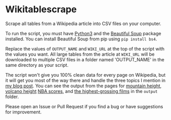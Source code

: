 # Wikitablescrape

Scrape all tables from a Wikipedia article into CSV files on your computer.

To run the script, you must have [Python3][python] and the [Beautiful Soup][beautiful-soup] package installed. You can install Beautiful Soup from pip using `pip install bs4`.

Replace the values of `OUTPUT_NAME` and `WIKI_URL` at the top of the script with the values you want. All large tables from the article at `WIKI_URL` will be downloaded to multiple CSV files in a folder named 'OUTPUT_NAME' in the same directory as your script.

The script won't give you 100% clean data for every page on Wikipedia, but it will get you most of the way there and handle the three topics I mention in [my blog post][blog-post]. You can see the output from the pages for [mountain height][wiki-mountains], [volcano height][wiki-volcano] [NBA scores][wiki-nba], and [the highest-grossing films][wiki-films] in the `output` folder.

Please open an Issue or Pull Request if you find a bug or have suggestions for improvement.

[beautiful-soup]: https://www.crummy.com/software/BeautifulSoup/
[blog-post]: https://roche.io/data/2016/05/08/scrape-wikipedia-into-csv.html
[python]: https://www.python.org/downloads/
[wiki-films]: https://en.wikipedia.org/wiki/List_of_highest-grossing_films
[wiki-mountains]: https://en.wikipedia.org/wiki/List_of_mountains_by_elevation
[wiki-nba]: https://en.wikipedia.org/wiki/List_of_National_Basketball_Association_career_scoring_leaders
[wiki-volcano]: https://en.wikipedia.org/wiki/List_of_volcanoes_by_elevation
